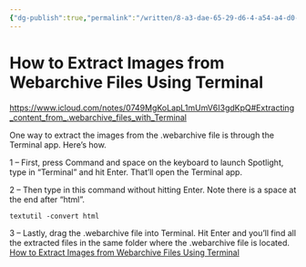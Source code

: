 ```yaml
---
{"dg-publish":true,"permalink":"/written/8-a3-dae-65-29-d6-4-a54-a4-d0-3-efd-0-a907594/","dgHomeLink":true,"dgPassFrontmatter":false}
---
```


# How to Extract Images from Webarchive Files Using Terminal

https://www.icloud.com/notes/0749MgKoLapL1mUmV6I3gdKpQ#Extracting_content_from_.webarchive_files_with_Terminal

One way to extract the images from the .webarchive file is through the Terminal app. Here’s how.

1 – First, press Command and space on the keyboard to launch Spotlight, type in “Terminal” and hit Enter. That’ll open the Terminal app.

2 – Then type in this command without hitting Enter. Note there is a space at the end after “html”. 

`textutil -convert html`

3 – Lastly, drag the .webarchive file into Terminal. Hit Enter and you’ll find all the extracted files in the same folder where the .webarchive file is located.
[How to Extract Images from Webarchive Files Using Terminal](https://badcoffee.club/how-to-extract-images-from-webarchive-file-using-terminal/)